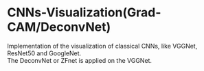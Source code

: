 # CNNs-Visualization(Grad-CAM/DeconvNet)
Implementation of the visualization of classical CNNs, like VGGNet, ResNet50 and GoogleNet.  
The DeconvNet or ZFnet is applied on the VGGNet.

